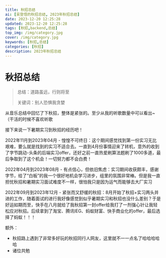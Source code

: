 ```yaml
---
title: 秋招总结
ai: [吴登悟的秋招总结, 2023年秋招总结]
date: 2023-12-20 12:25:28
updated: 2023-12-20 12:25:28
tags: [秋招,backend,总结]
top_img: /img/category.jpg
cover: /img/category.jpg
keywords: [秋招,总结]
categories: [秋招]
description: 2023年秋招总结
---
```


# 秋招总结
> 总结：道路虽远，行则将至
> 
> 关键词：别人恐惧我贪婪

从音乐总结中回忆了下秋招，整体是紧张的。至少从我的听歌数量中可以看出~（干活的时候不喜欢听歌

接下来说一下暑期实习到秋招的经历吧！

2022年11月到2023年04月 - 惶惶不可终日：这个期间感觉找到第一份实习无比艰难，要么就是找到的实习不适合去。一直到4月份事情迎来了转机，意外的收到了字节跳动-头条的后端实习offer，还好之前一直热爱刷算法题刷了1000多道，最后争取到了这个机会！一切努力都不会白费！

2022年04月到2023年08月 - 有点信心，但依旧焦虑：实习期间收获颇丰，感谢字节，给了“白板”的我一个很好地机会学习进步，组里的氛围非常棒。但是我一直担忧秋招和暑期实习面试难度不一样，很怕我只是因为运气而能够去大厂实习

2022年09月到2023年12月 - 紧张而又舒缓的秋招：8月开始了秋招+实习两头并进的工作，随着面试的进行我好像感觉到似乎暑期实习和秋招也没什么差别？于是好运如期而至，快手在八月就给了我秋招第一封offer给我打了一剂强心针让我轻松应对秋招。后续拿到了淘宝、腾讯IEG、蚂蚁财富、快手商业化的offer，最后选择了蚂蚁！！！

额外：
- 秋招路上遇到了非常多好玩的秋招同行人网友，这里就不一一点名了哈哈哈哈哈
- 诸位共勉
